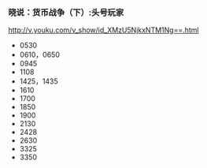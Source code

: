 ### 晓说：货币战争（下）:头号玩家
http://v.youku.com/v_show/id_XMzU5NjkxNTM1Ng==.html
- 0530
- 0610，0650
- 0945
- 1108
- 1425，1435
- 1610
- 1700
- 1850
- 1900
- 2130
- 2428
- 2630
- 3325
- 3350